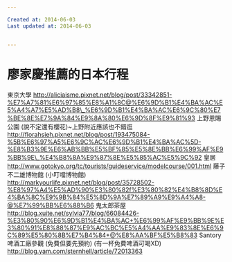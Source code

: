 ```yaml
---

Created at: 2014-06-03
Last updated at: 2014-06-03


---
```


# 廖家慶推薦的日本行程


東京大學
http://aliciaisme.pixnet.net/blog/post/33342851-%E7%A7%81%E6%97%85%E8%A1%8C@%E6%9D%B1%E4%BA%AC%E5%A4%A7%E5%AD%B8\_%E6%9D%B1%E4%BA%AC%E6%9C%80%E7%BE%8E%E7%9A%84%E9%8A%80%E6%9D%8F%E9%81%93
上野恩賜公園 (說不定還有櫻花)~上野附近應該也不錯逛
http://florahsieh.pixnet.net/blog/post/193475084-%5B%E6%97%A5%E6%9C%AC%E6%9D%B1%E4%BA%AC%5D-%E8%B3%9E%E6%AB%BB%E5%BF%85%E5%8E%BB%E6%99%AF%E9%BB%9E\_%E4%B8%8A%E9%87%8E%E5%85%AC%E5%9C%92
皇居
http://www.gotokyo.org/tc/tourists/guideservice/modelcourse/001.html
藤子不二雄博物館 (小叮噹博物館)
http://markyourlife.pixnet.net/blog/post/35728502-%E8%97%A4%E5%AD%90%E3%80%82f%E3%80%82%E4%B8%8D%E4%BA%8C%E9%9B%84%E5%8D%9A%E7%89%A9%E9%A4%A8-@%E7%99%BB%E6%88%B6
鬼太郎茶屋
http://blog.xuite.net/sylvia77/blog/66084426-%E3%80%90%E6%9D%B1%E4%BA%AC+%E6%99%AF%E9%BB%9E%E3%80%91%E8%88%87%E9%AC%BC%E5%A4%AA%E9%83%8E%E6%9C%89%E5%80%8B%E7%B4%84+@%E8%AA%BF%E5%B8%83
Santory啤酒工廠參觀 (免費但要先預約) (有一杯免費啤酒可喝XD)
http://blog.yam.com/sternhell/article/72013363

